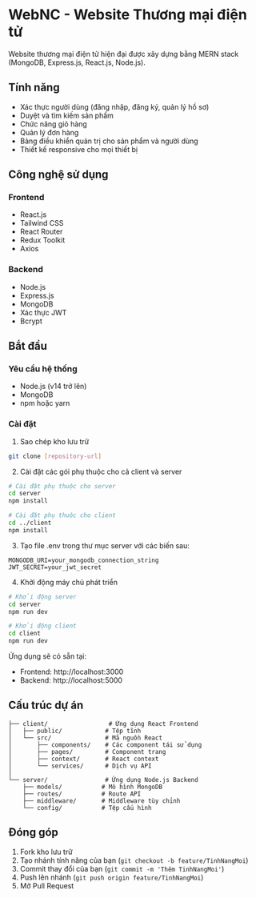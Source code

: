 # WebNC - Website Thương mại điện tử

Website thương mại điện tử hiện đại được xây dựng bằng MERN stack (MongoDB, Express.js, React.js, Node.js).

## Tính năng

- Xác thực người dùng (đăng nhập, đăng ký, quản lý hồ sơ)
- Duyệt và tìm kiếm sản phẩm
- Chức năng giỏ hàng
- Quản lý đơn hàng
- Bảng điều khiển quản trị cho sản phẩm và người dùng
- Thiết kế responsive cho mọi thiết bị

## Công nghệ sử dụng

### Frontend
- React.js
- Tailwind CSS
- React Router
- Redux Toolkit
- Axios

### Backend
- Node.js
- Express.js
- MongoDB
- Xác thực JWT
- Bcrypt

## Bắt đầu

### Yêu cầu hệ thống
- Node.js (v14 trở lên)
- MongoDB
- npm hoặc yarn

### Cài đặt

1. Sao chép kho lưu trữ
```bash
git clone [repository-url]
```

2. Cài đặt các gói phụ thuộc cho cả client và server
```bash
# Cài đặt phụ thuộc cho server
cd server
npm install

# Cài đặt phụ thuộc cho client
cd ../client
npm install
```

3. Tạo file .env trong thư mục server với các biến sau:
```
MONGODB_URI=your_mongodb_connection_string
JWT_SECRET=your_jwt_secret
```

4. Khởi động máy chủ phát triển
```bash
# Khởi động server
cd server
npm run dev

# Khởi động client
cd client
npm run dev
```

Ứng dụng sẽ có sẵn tại:
- Frontend: http://localhost:3000
- Backend: http://localhost:5000

## Cấu trúc dự án

```
├── client/                 # Ứng dụng React Frontend
│   ├── public/            # Tệp tĩnh
│   └── src/               # Mã nguồn React
│       ├── components/    # Các component tái sử dụng
│       ├── pages/         # Component trang
│       ├── context/       # React context
│       └── services/      # Dịch vụ API
│
└── server/                # Ứng dụng Node.js Backend
    ├── models/           # Mô hình MongoDB
    ├── routes/           # Route API
    ├── middleware/       # Middleware tùy chỉnh
    └── config/           # Tệp cấu hình
```

## Đóng góp

1. Fork kho lưu trữ
2. Tạo nhánh tính năng của bạn (`git checkout -b feature/TinhNangMoi`)
3. Commit thay đổi của bạn (`git commit -m 'Thêm TinhNangMoi'`)
4. Push lên nhánh (`git push origin feature/TinhNangMoi`)
5. Mở Pull Request



